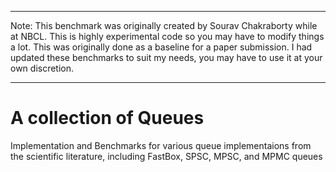 ***************************************************************
Note: This benchmark was originally created by Sourav Chakraborty while at NBCL. This is highly experimental code so you may have to modify things a lot. This was originally done as a baseline for a paper submission. I had updated these benchmarks to suit my needs, you may have to use it at your own discretion.
***************************************************************

# A collection of Queues

Implementation and Benchmarks for various queue implementaions from the scientific literature, including FastBox, SPSC, MPSC, and MPMC queues

